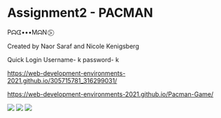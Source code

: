 # Assignment2 - PACMAN

Pᗣᗧ•••MᗣN ⍩⃝

Created by Naor Saraf and Nicole Kenigsberg

Quick Login
Username- k
password- k

https://web-development-environments-2021.github.io/305715781_316299031/
 
 
 https://web-development-environments-2021.github.io/Pacman-Game/


![](Screenshot/Sceenshot%201.png)
![](Screenshot/Sceenshot2.png)
![](Screenshot/Sceenshot3.png)
